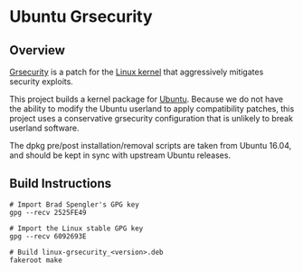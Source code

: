 Ubuntu Grsecurity
=================

Overview
--------

[Grsecurity](https://grsecurity.net/) is a patch for the
[Linux kernel](https://www.kernel.org/) that aggressively mitigates security
exploits.

This project builds a kernel package for [Ubuntu](http://www.ubuntu.com/).
Because we do not have the ability to modify the Ubuntu userland to apply
compatibility patches, this project uses a conservative grsecurity
configuration that is unlikely to break userland software.

The dpkg pre/post installation/removal scripts are taken from Ubuntu 16.04,
and should be kept in sync with upstream Ubuntu releases.

Build Instructions
------------------

```
# Import Brad Spengler's GPG key
gpg --recv 2525FE49

# Import the Linux stable GPG key
gpg --recv 6092693E

# Build linux-grsecurity_<version>.deb
fakeroot make
```
